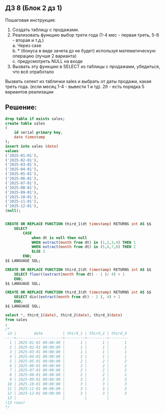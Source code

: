 ## ДЗ 8 (Блок 2 дз 1)

Пошаговая инструкция:
1. Создать таблицу с продажами.
2. Реализовать функцию выбор трети года (1-4 мес - первая треть, 5-8 - вторая и т.д.)  
    a. Через case  
    b. * (бонуса в виде зачета дз не будет) используя математическую операцию (лучше 2 варианта)  
    c. предусмотреть NULL на входе
3. Вызвать эту функцию в SELECT из таблицы с продажами, убедиться, что всё отработало

Вызвать селект из таблички sales и выбрать от даты продажи, какая треть года. (если месяц 1-4 - вывести 1 и тд). 2б - есть порядка 5 вариантов реализации

## Решение:

```sql
drop table if exists sales;
create table sales 
(
    id serial primary key, 
    date timestamp
);
insert into sales (date)
values
('2025-01-01'),
('2025-02-01'),
('2025-03-01'),
('2025-04-01'),
('2025-05-01'),
('2025-06-01'),
('2025-07-01'),
('2025-08-01'),
('2025-09-01'),
('2025-10-01'),
('2025-11-01'),
('2025-12-01'),
(null);


CREATE OR REPLACE FUNCTION third_1(dt timestamp) RETURNS int AS $$
    SELECT 
        CASE 
            when dt is null then null
            WHEN extract(month from dt) in (1,2,3,4) THEN 1 
            WHEN extract(month from dt) in (5,6,7,8) THEN 2
            ELSE 3 
        END;
$$ LANGUAGE SQL;

CREATE OR REPLACE FUNCTION third_2(dt timestamp) RETURNS int AS $$
    SELECT floor((extract(month from dt) - 1 )/ 4) + 1
    END;
$$ LANGUAGE SQL;

CREATE OR REPLACE FUNCTION third_3(dt timestamp) RETURNS int AS $$
    SELECT div((extract(month from dt) - 1 ), 4) + 1
    END;
$$ LANGUAGE SQL;

select *, third_1(date), third_2(date), third_3(date)
from sales
;
/*
 id |        date         | third_1 | third_2 | third_3 
----+---------------------+---------+---------+---------
  1 | 2025-01-01 00:00:00 |       1 |       1 |       1
  2 | 2025-02-01 00:00:00 |       1 |       1 |       1
  3 | 2025-03-01 00:00:00 |       1 |       1 |       1
  4 | 2025-04-01 00:00:00 |       1 |       1 |       1
  5 | 2025-05-01 00:00:00 |       2 |       2 |       2
  6 | 2025-06-01 00:00:00 |       2 |       2 |       2
  7 | 2025-07-01 00:00:00 |       2 |       2 |       2
  8 | 2025-08-01 00:00:00 |       2 |       2 |       2
  9 | 2025-09-01 00:00:00 |       3 |       3 |       3
 10 | 2025-10-01 00:00:00 |       3 |       3 |       3
 11 | 2025-11-01 00:00:00 |       3 |       3 |       3
 12 | 2025-12-01 00:00:00 |       3 |       3 |       3
 13 |                     |         |         |        
(13 rows)
*/
```